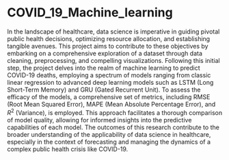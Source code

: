 # COVID_19_Machine_learning
In the landscape of healthcare, data science is imperative in guiding pivotal public health decisions, optimizing resource allocation, and establishing tangible avenues. This project aims to contribute to 
these objectives by embarking on a comprehensive exploration of a dataset through data cleaning, preprocessing, and compelling visualizations. Following this initial step, the project delves into the realm 
of machine learning to predict COVID-19 deaths, employing a spectrum of models ranging from classic linear regression to advanced deep learning models such as LSTM (Long Short-Term Memory) and GRU (Gated 
Recurrent Unit). To assess the efficacy of the models, a comprehensive set of metrics, including RMSE (Root Mean Squared Error), MAPE (Mean Absolute Percentage Error), and $R^2$ (Variance), is employed. 
This approach facilitates a thorough comparison of model quality, allowing for informed insights into the predictive capabilities of each model. The outcomes of this research contribute to the broader 
understanding of the applicability of data science in healthcare, especially in the context of forecasting and managing the dynamics of a complex public health crisis like COVID-19.
